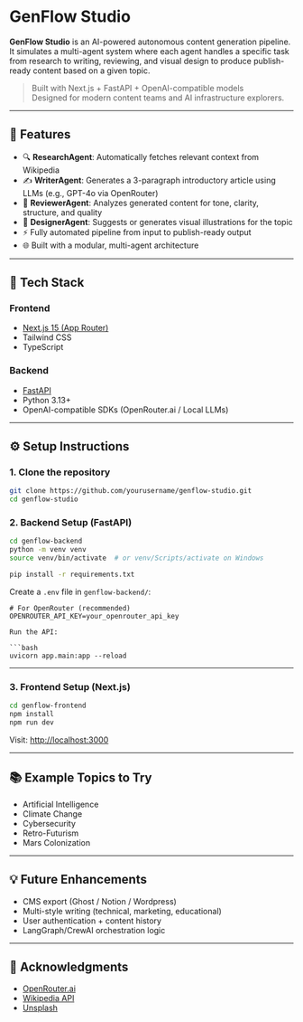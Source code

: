 # GenFlow Studio

**GenFlow Studio** is an AI-powered autonomous content generation pipeline. It simulates a multi-agent system where each agent handles a specific task from research to writing, reviewing, and visual design to produce publish-ready content based on a given topic.

> Built with Next.js + FastAPI + OpenAI-compatible models  
> Designed for modern content teams and AI infrastructure explorers.

---

## 🧠 Features

- 🔍 **ResearchAgent**: Automatically fetches relevant context from Wikipedia
- ✍️ **WriterAgent**: Generates a 3-paragraph introductory article using LLMs (e.g., GPT-4o via OpenRouter)
- 🧠 **ReviewerAgent**: Analyzes generated content for tone, clarity, structure, and quality
- 🎨 **DesignerAgent**: Suggests or generates visual illustrations for the topic
- ⚡ Fully automated pipeline from input to publish-ready output
- 🌐 Built with a modular, multi-agent architecture

---

## 🚀 Tech Stack

### Frontend

- [Next.js 15 (App Router)](https://nextjs.org)
- Tailwind CSS
- TypeScript

### Backend

- [FastAPI](https://fastapi.tiangolo.com)
- Python 3.13+
- OpenAI-compatible SDKs (OpenRouter.ai / Local LLMs)

---

## ⚙️ Setup Instructions

### 1. Clone the repository

```bash
git clone https://github.com/yourusername/genflow-studio.git
cd genflow-studio
```

### 2. Backend Setup (FastAPI)

```bash
cd genflow-backend
python -m venv venv
source venv/bin/activate  # or venv/Scripts/activate on Windows

pip install -r requirements.txt
```

Create a `.env` file in `genflow-backend/`:

````env
# For OpenRouter (recommended)
OPENROUTER_API_KEY=your_openrouter_api_key

Run the API:

```bash
uvicorn app.main:app --reload
````

---

### 3. Frontend Setup (Next.js)

```bash
cd genflow-frontend
npm install
npm run dev
```

Visit: [http://localhost:3000](http://localhost:3000)

---

## 📚 Example Topics to Try

- Artificial Intelligence
- Climate Change
- Cybersecurity
- Retro-Futurism
- Mars Colonization

---

## 💡 Future Enhancements

- CMS export (Ghost / Notion / Wordpress)
- Multi-style writing (technical, marketing, educational)
- User authentication + content history
- LangGraph/CrewAI orchestration logic

---

## 🌟 Acknowledgments

- [OpenRouter.ai](https://openrouter.ai)
- [Wikipedia API](https://pypi.org/project/wikipedia/)
- [Unsplash](https://unsplash.com)
